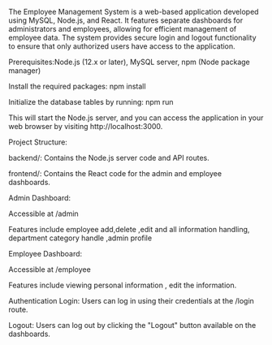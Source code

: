The Employee Management System is a web-based application developed using MySQL, Node.js, and React. It features separate dashboards for administrators and employees, allowing for efficient management of employee data. The system provides secure login and logout functionality to ensure that only authorized users have access to the application.

Prerequisites:Node.js (12.x or later), MySQL server, npm (Node package manager)

Install the required packages:
npm  install

Initialize the database tables by running:
npm run 

This will start the Node.js server, and you can access the application in your web browser by visiting http://localhost:3000.

Project Structure: 

backend/: Contains the Node.js server code and API routes.

frontend/: Contains the React code for the admin and employee dashboards.

Admin Dashboard:

Accessible at /admin

Features include employee add,delete ,edit and all information handling, department category handle ,admin profile

Employee Dashboard:

Accessible at /employee

Features include viewing personal information , edit the information.

Authentication
Login: Users can log in using their credentials at the /login route.

Logout: Users can log out by clicking the "Logout" button available on the dashboards.
